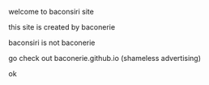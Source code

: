 welcome to baconsiri site

this site is created by baconerie

baconsiri is not baconerie

go check out baconerie.github.io (shameless advertising)

ok
